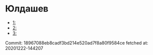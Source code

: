 # Юлдашев
- [1: ](1.md)
- [2: ](2.md)
- [3: ](3.md)

Commit: 18967088eb8cadf3bd214e520ad7f8a80f9584ce
 fetched at: 20201222-144207

